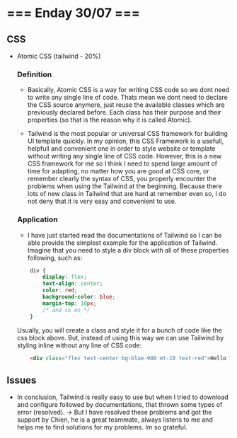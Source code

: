 # === Enday 30/07 ===

## CSS

- Atomic CSS (tailwind - 20%)

    ### Definition

    - Basically, Atomic CSS is a way for writing CSS code so we dont need to write any single line of code. Thats mean we dont need to declare the CSS source anymore, just reuse the available classes which are previously declared before. Each class has their purpose and their properties (so that is the reason why it is called Atomic).

    - Tailwind is the most popular or universal CSS framework for building UI template quickly. In my opinion, this CSS Framework is a usefull, helpfull and convenient one in order to style website or template without writing any single line of CSS code. However, this is a new CSS framework for me so I think I need to spend large amount of time for adapting, no matter how you are good at CSS core, or remember clearly the syntax of CSS, you properly encounter the problems when using the Tailwind at the beginning. Because there lots of new class in Tailwind that are hard at remember even so, I do not deny that it is very easy and convenient to use.

    ### Application

    - I have just started read the documentations of Tailwind so I can be able provide the simplest example for the application of Tailwind. Imagine that you need to style a div block with all of these properties following, such as:

    ```CSS
        div {
            display: flex;
            text-align: center;
            color: red;
            background-color: blue;
            margin-top: 10px;
            /* and so on */
        }
    ```
    Usually, you will create a class and style it for a bunch of code like the css block above. But, instead of using this way we can use Tailwind by styling inline without any line of CSS code:

    ```HTML
        <div class="flex text-center bg-blue-900 mt-10 text-red">Hello World!</div>
    ```

## Issues

- In conclusion, Tailwind is really easy to use but when I tried to download and configure followed by documentations, that thrown some types of error (resolved). 
    -> But I have resolved these problems and got the support by Chien, he is a great teammate, always listens to me and helps me to find solutions for my problems. Im so grateful.